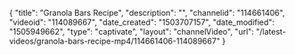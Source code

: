 {
    "title": "Granola Bars Recipe",
    "description": "",
    "channelid": "114661406",
    "videoid": "114089667",
    "date_created": "1503707157",
    "date_modified": "1505949662",
    "type": "captivate",
    "layout": "channelVideo",
    "url": "\/latest-videos\/granola-bars-recipe-mp4\/114661406-114089667"
}